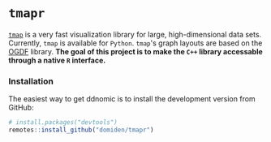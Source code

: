 # `tmapr`
[`tmap`](../../../../reymond-group/tmap) is a very fast visualization library for large, high-dimensional data sets. Currently, `tmap` is available for `Python`. `tmap`'s graph layouts are based on the [OGDF](https://ogdf.uos.de/) library. **The goal of this project is to make the `C++` library accessable through a native `R` interface.**

### Installation

The easiest way to get ddnomic is to install the development version from GitHub:
```r
# install.packages("devtools")
remotes::install_github("domiden/tmapr")
```
